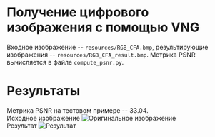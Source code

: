 # Получение цифрового изображения с помощью VNG
Входное изображение -- `resources/RGB_CFA.bmp`, результирующие изображения -- `resources/RGB_CFA_result.bmp`. Метрика PSNR вычисляется в файле `compute_psnr.py`.
# Результаты
Метрика PSNR на тестовом примере -- 33.04.  
Исходное изображение
![Оригинальное изображение](https://github.com/Khaymon/cv_course_2022/blob/homework1/homework1/resources/RGB_CFA.bmp "Оригинальное изображение")  
Результат
![Результат](https://github.com/Khaymon/cv_course_2022/blob/homework1/homework1/resources/RGB_CFA_result.bmp "Результат")
